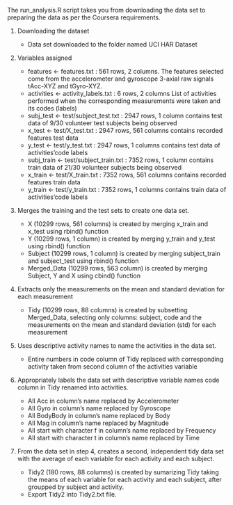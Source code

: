 The run_analysis.R script takes you from downloading the data set to preparing the data as per the Coursera requirements.

1. Downloading the dataset
      - Data set downloaded to the folder named UCI HAR Dataset
            
2. Variables assigned
      - features <- features.txt : 561 rows, 2 columns. 
The features selected come from the accelerometer and gyroscope 3-axial raw signals tAcc-XYZ and tGyro-XYZ.
      - activities <- activity_labels.txt : 6 rows, 2 columns 
List of activities performed when the corresponding measurements were taken and its codes (labels)
      - subj_test <- test/subject_test.txt : 2947 rows, 1 column 
contains test data of 9/30 volunteer test subjects being observed
      - x_test <- test/X_test.txt : 2947 rows, 561 columns 
contains recorded features test data
      - y_test <- test/y_test.txt : 2947 rows, 1 columns 
contains test data of activities’code labels
      - subj_train <- test/subject_train.txt : 7352 rows, 1 column 
contains train data of 21/30 volunteer subjects being observed
      - x_train <- test/X_train.txt : 7352 rows, 561 columns 
contains recorded features train data
      - y_train <- test/y_train.txt : 7352 rows, 1 columns 
contains train data of activities’code labels

3. Merges the training and the test sets to create one data set.
      - X (10299 rows, 561 columns) is created by merging x_train and x_test using rbind() function
      - Y (10299 rows, 1 column) is created by merging y_train and y_test using rbind() function
      - Subject (10299 rows, 1 column) is created by merging subject_train and subject_test using rbind() function
      - Merged_Data (10299 rows, 563 column) is created by merging Subject, Y and X using cbind() function

4. Extracts only the measurements on the mean and standard deviation for each measurement
      - Tidy (10299 rows, 88 columns) is created by subsetting Merged_Data, selecting only columns: subject, code and the measurements on the mean and standard deviation (std) for each measurement

5. Uses descriptive activity names to name the activities in the data set.
      - Entire numbers in code column of Tidy replaced with corresponding activity taken from second column of the  activities variable

6. Appropriately labels the data set with descriptive variable names
code column in Tidy renamed into activities.
      - All Acc in column’s name replaced by Accelerometer
      - All Gyro in column’s name replaced by Gyroscope
      - All BodyBody in column’s name replaced by Body
      - All Mag in column’s name replaced by Magnitude
      - All start with character f in column’s name replaced by Frequency
      - All start with character t in column’s name replaced by Time

7. From the data set in step 4, creates a second, independent tidy data set with the average of each variable for each activity and each subject.
      - Tidy2 (180 rows, 88 columns) is created by sumarizing Tidy taking the means of each variable for each activity and each subject, after groupped by subject and activity.
      - Export Tidy2 into Tidy2.txt file.

